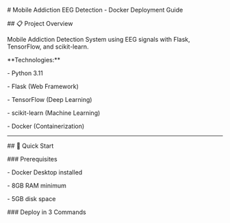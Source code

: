 \# Mobile Addiction EEG Detection - Docker Deployment Guide



\## 📋 Project Overview



Mobile Addiction Detection System using EEG signals with Flask, TensorFlow, and scikit-learn.



\*\*Technologies:\*\*

\- Python 3.11

\- Flask (Web Framework)

\- TensorFlow (Deep Learning)

\- scikit-learn (Machine Learning)

\- Docker (Containerization)



---



\## 🚀 Quick Start



\### Prerequisites

\- Docker Desktop installed

\- 8GB RAM minimum

\- 5GB disk space



\### Deploy in 3 Commands





